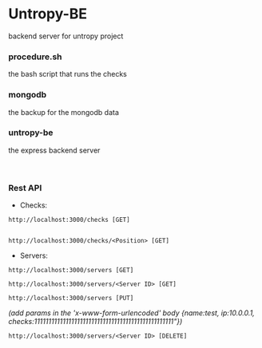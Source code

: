 # Untropy-BE
backend server for untropy project


### procedure.sh
the bash script that runs the checks

### mongodb
the backup for the mongodb data

### untropy-be
the express backend server
<br><br><br>
### Rest API
* Checks:<br>
```
http://localhost:3000/checks [GET]
```
```

http://localhost:3000/checks/<Position> [GET]
```

* Servers:<br>
```
http://localhost:3000/servers [GET] 
```

```
http://localhost:3000/servers/<Server ID> [GET] 
```

```
http://localhost:3000/servers [PUT] 
```

*(add params in the 'x-www-form-urlencoded' body {name:test, ip:10.0.0.1, checks:1111111111111111111111111111111111111111111111111"}) <br>*
```
http://localhost:3000/servers/<Server ID> [DELETE]
```

